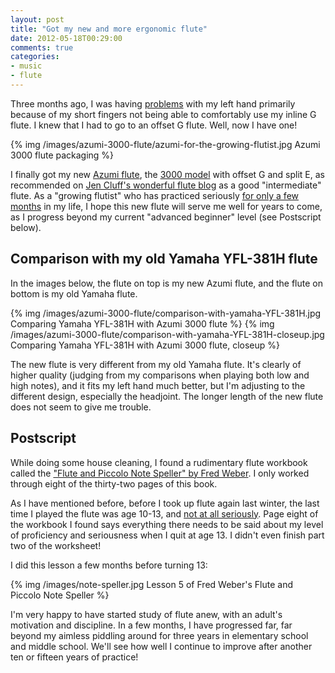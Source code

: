 ```yaml
---
layout: post
title: "Got my new and more ergonomic flute"
date: 2012-05-18T00:29:00
comments: true
categories:
- music
- flute
---
```

Three months ago, I was having [problems](/blog/2012/02/27/flute-practice-dealing-with-burnout-and-injury/) with my left hand primarily because of my short fingers not being able to comfortably use my inline G flute. I knew that I had to go to an offset G flute. Well, now I have one!

{% img /images/azumi-3000-flute/azumi-for-the-growing-flutist.jpg Azumi 3000 flute packaging %}

I finally got my new [Azumi flute](http://www.azumiflutes.com/), the [3000 model](http://www.azumiflutes.com/#/2000-3000-Models) with offset G and split E, as recommended on [Jen Cluff's wonderful flute blog](http://www.jennifercluff.com/flutequip.htm) as a good "intermediate" flute. As a "growing flutist" who has practiced seriously [for only a few months](/blog/categories/flute/) in my life, I hope this new flute will serve me well for years to come, as I progress beyond my current "advanced beginner" level (see Postscript below).

## Comparison with my old Yamaha YFL-381H flute

In the images below, the flute on top is my new Azumi flute, and the flute on bottom is my old Yamaha flute.

{% img /images/azumi-3000-flute/comparison-with-yamaha-YFL-381H.jpg Comparing Yamaha YFL-381H with Azumi 3000 flute %}
{% img /images/azumi-3000-flute/comparison-with-yamaha-YFL-381H-closeup.jpg Comparing Yamaha YFL-381H with Azumi 3000 flute, closeup %}

The new flute is very different from my old Yamaha flute. It's clearly of higher quality (judging from my comparisons when playing both low and high notes), and it fits my left hand much better, but I'm adjusting to the different design, especially the headjoint. The longer length of the new flute does not seem to give me trouble.

## Postscript

While doing some house cleaning, I found a rudimentary flute workbook called the ["Flute and Piccolo Note Speller" by Fred Weber](http://www.amazon.com/Piccolo-Speller-Elementary-Private-Method/dp/B003DKF662). I only worked through eight of the thirty-two pages of this book.

As I have mentioned before, before I took up flute again last winter, the last time I played the flute was age 10-13, and [not at all seriously](/blog/2012/01/08/finding-and-using-my-childhood-flute-books/). Page eight of the workbook I found says everything there needs to be said about my level of proficiency and seriousness when I quit at age 13. I didn't even finish part two of the worksheet!

I did this lesson a few months before turning 13:

{% img /images/note-speller.jpg Lesson 5 of Fred Weber's Flute and Piccolo Note Speller %}

I'm very happy to have started study of flute anew, with an adult's motivation and discipline. In a few months, I have progressed far, far beyond my aimless piddling around for three years in elementary school and middle school. We'll see how well I continue to improve after another ten or fifteen years of practice!
